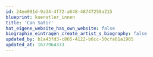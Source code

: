 ```yaml
---
id: 24ee091d-9a34-4f72-a648-48747259a215
blueprint: kuenstler_innen
title: 'Can Satir'
hat_eigene_website_has_own_website: false
biographie_eintragen_create_artist_s_biography: false
updated_by: b1a43fd3-c865-4122-b6cc-50cfa81a1985
updated_at: 1677964373
---
```

